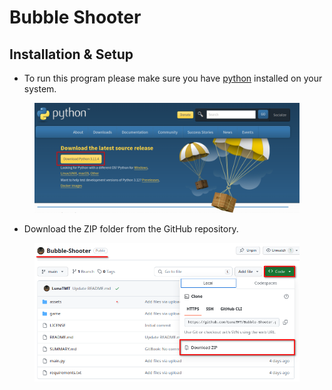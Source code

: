 # Bubble Shooter

## Installation & Setup

* To run this program please make sure you have [python](https://www.python.org/downloads/) installed on your system.

<figure><img src=".gitbook/assets/image.png" alt=""><figcaption></figcaption></figure>

* Download the ZIP folder from the GitHub repository.

<figure><img src=".gitbook/assets/image (1).png" alt=""><figcaption></figcaption></figure>
